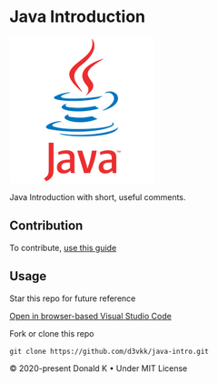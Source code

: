 # Java Introduction

![Java Logo](https://github.com/d3vkk/java-intro/blob/master/java-logo.png)

Java Introduction with short, useful comments.

## Contribution

To contribute, [use this guide](https://github.com/d3vkk/open-source/blob/master/CONTRIBUTING.md)

## Usage

Star this repo for future reference

[Open in browser-based Visual Studio Code](https://vscode.dev//github/d3vkk/java-tutorial)

Fork or clone this repo
```
git clone https://github.com/d3vkk/java-intro.git
```

© 2020-present Donald K • Under MIT License

